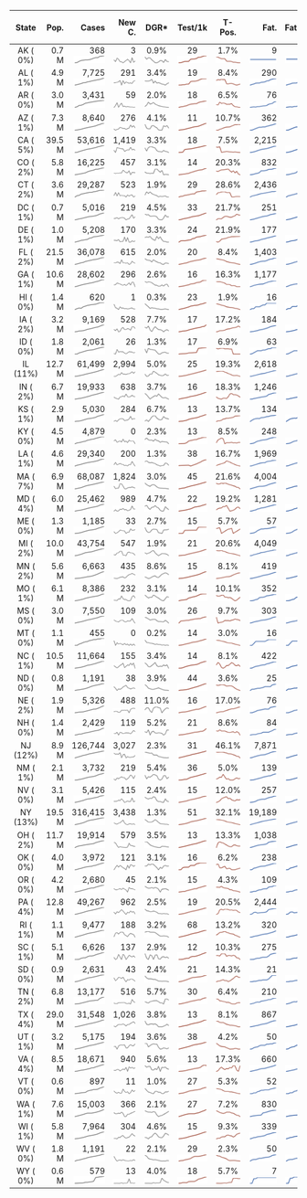 
<!-- Building Table Time:  2020-05-04T16:03:20.196377 -->


| State | Pop. | Cases | New C. | DGR* | Test/1k | T-Pos. | Fat. | Fat./1M  | CFR* |  GF* | GF-14day | Dbl.Days | CDD | As-Of Date | 
| :---: | ---: | ---: | ---: | :---: | :---: | :---: | ---: | ---:  | :---: |  :---: | :---: | :---: | ---: | :---: | 
| AK ( 0%)  | 0.7 M  | 368 <br><img src="/assets/images/covid/sparklines/AK_img_positive_20200504_1588622600.png"> | 3 <br><img src="/assets/images/covid/sparklines/AK_img_positiveIncrease_20200504_1588622600.png"> | 0.9% <br><img src="/assets/images/covid/sparklines/AK_img_dgr_4_20200504_1588622600.png"> | 29 <br><img src="/assets/images/covid/sparklines/AK_img_total_test_per_1k_20200504_1588622600.png"> | 1.7% <br><img src="/assets/images/covid/sparklines/AK_img_test_positivity_20200504_1588622600.png"> | 9 <br><img src="/assets/images/covid/sparklines/AK_img_death_20200504_1588622600.png"> | 12 <br><img src="/assets/images/covid/sparklines/AK_img_death_20200504_1588622600.png">  | 2.5% <br><img src="/assets/images/covid/sparklines/AK_img_cfr_4_20200504_1588622601.png"> |  1.6 <br><img src="/assets/images/covid/sparklines/AK_img_gfac_4_20200504_1588622600.png"> | 14.6 <br><img src="/assets/images/covid/sparklines/AK_img_gfac_14sum_20200504_1588622601.png"> | 76 <br><img src="/assets/images/covid/sparklines/AK_img_doubling_days_20200504_1588622601.png"> | 2   | 03-May | 
| AL ( 1%)  | 4.9 M  | 7,725 <br><img src="/assets/images/covid/sparklines/AL_img_positive_20200504_1588622601.png"> | 291 <br><img src="/assets/images/covid/sparklines/AL_img_positiveIncrease_20200504_1588622601.png"> | 3.4% <br><img src="/assets/images/covid/sparklines/AL_img_dgr_4_20200504_1588622601.png"> | 19 <br><img src="/assets/images/covid/sparklines/AL_img_total_test_per_1k_20200504_1588622602.png"> | 8.4% <br><img src="/assets/images/covid/sparklines/AL_img_test_positivity_20200504_1588622602.png"> | 290 <br><img src="/assets/images/covid/sparklines/AL_img_death_20200504_1588622602.png"> | 59 <br><img src="/assets/images/covid/sparklines/AL_img_death_20200504_1588622602.png">  | 3.8% <br><img src="/assets/images/covid/sparklines/AL_img_cfr_4_20200504_1588622603.png"> |  1.3 <br><img src="/assets/images/covid/sparklines/AL_img_gfac_4_20200504_1588622602.png"> | 18.9 <br><img src="/assets/images/covid/sparklines/AL_img_gfac_14sum_20200504_1588622602.png"> | 21 <br><img src="/assets/images/covid/sparklines/AL_img_doubling_days_20200504_1588622602.png"> | 0   | 03-May | 
| AR ( 0%)  | 3.0 M  | 3,431 <br><img src="/assets/images/covid/sparklines/AR_img_positive_20200504_1588622603.png"> | 59 <br><img src="/assets/images/covid/sparklines/AR_img_positiveIncrease_20200504_1588622603.png"> | 2.0% <br><img src="/assets/images/covid/sparklines/AR_img_dgr_4_20200504_1588622603.png"> | 18 <br><img src="/assets/images/covid/sparklines/AR_img_total_test_per_1k_20200504_1588622603.png"> | 6.5% <br><img src="/assets/images/covid/sparklines/AR_img_test_positivity_20200504_1588622603.png"> | 76 <br><img src="/assets/images/covid/sparklines/AR_img_death_20200504_1588622603.png"> | 25 <br><img src="/assets/images/covid/sparklines/AR_img_death_20200504_1588622603.png">  | 2.1% <br><img src="/assets/images/covid/sparklines/AR_img_cfr_4_20200504_1588622604.png"> |  1.0 <br><img src="/assets/images/covid/sparklines/AR_img_gfac_4_20200504_1588622603.png"> | 19.0 <br><img src="/assets/images/covid/sparklines/AR_img_gfac_14sum_20200504_1588622604.png"> | 35 <br><img src="/assets/images/covid/sparklines/AR_img_doubling_days_20200504_1588622604.png"> | 0   | 03-May | 
| AZ ( 1%)  | 7.3 M  | 8,640 <br><img src="/assets/images/covid/sparklines/AZ_img_positive_20200504_1588622604.png"> | 276 <br><img src="/assets/images/covid/sparklines/AZ_img_positiveIncrease_20200504_1588622604.png"> | 4.1% <br><img src="/assets/images/covid/sparklines/AZ_img_dgr_4_20200504_1588622605.png"> | 11 <br><img src="/assets/images/covid/sparklines/AZ_img_total_test_per_1k_20200504_1588622605.png"> | 10.7% <br><img src="/assets/images/covid/sparklines/AZ_img_test_positivity_20200504_1588622605.png"> | 362 <br><img src="/assets/images/covid/sparklines/AZ_img_death_20200504_1588622605.png"> | 50 <br><img src="/assets/images/covid/sparklines/AZ_img_death_20200504_1588622605.png">  | 4.2% <br><img src="/assets/images/covid/sparklines/AZ_img_cfr_4_20200504_1588622606.png"> |  1.0 <br><img src="/assets/images/covid/sparklines/AZ_img_gfac_4_20200504_1588622605.png"> | 15.0 <br><img src="/assets/images/covid/sparklines/AZ_img_gfac_14sum_20200504_1588622605.png"> | 17 <br><img src="/assets/images/covid/sparklines/AZ_img_doubling_days_20200504_1588622605.png"> | 1   | 03-May | 
| CA ( 5%)  | 39.5 M  | 53,616 <br><img src="/assets/images/covid/sparklines/CA_img_positive_20200504_1588622606.png"> | 1,419 <br><img src="/assets/images/covid/sparklines/CA_img_positiveIncrease_20200504_1588622606.png"> | 3.3% <br><img src="/assets/images/covid/sparklines/CA_img_dgr_4_20200504_1588622606.png"> | 18 <br><img src="/assets/images/covid/sparklines/CA_img_total_test_per_1k_20200504_1588622606.png"> | 7.5% <br><img src="/assets/images/covid/sparklines/CA_img_test_positivity_20200504_1588622606.png"> | 2,215 <br><img src="/assets/images/covid/sparklines/CA_img_death_20200504_1588622606.png"> | 56 <br><img src="/assets/images/covid/sparklines/CA_img_death_20200504_1588622606.png">  | 4.1% <br><img src="/assets/images/covid/sparklines/CA_img_cfr_4_20200504_1588622607.png"> |  1.0 <br><img src="/assets/images/covid/sparklines/CA_img_gfac_4_20200504_1588622607.png"> | 16.1 <br><img src="/assets/images/covid/sparklines/CA_img_gfac_14sum_20200504_1588622607.png"> | 21 <br><img src="/assets/images/covid/sparklines/CA_img_doubling_days_20200504_1588622607.png"> | 1   | 03-May | 
| CO ( 2%)  | 5.8 M  | 16,225 <br><img src="/assets/images/covid/sparklines/CO_img_positive_20200504_1588622607.png"> | 457 <br><img src="/assets/images/covid/sparklines/CO_img_positiveIncrease_20200504_1588622607.png"> | 3.1% <br><img src="/assets/images/covid/sparklines/CO_img_dgr_4_20200504_1588622608.png"> | 14 <br><img src="/assets/images/covid/sparklines/CO_img_total_test_per_1k_20200504_1588622608.png"> | 20.3% <br><img src="/assets/images/covid/sparklines/CO_img_test_positivity_20200504_1588622608.png"> | 832 <br><img src="/assets/images/covid/sparklines/CO_img_death_20200504_1588622608.png"> | 144 <br><img src="/assets/images/covid/sparklines/CO_img_death_20200504_1588622608.png">  | 5.1% <br><img src="/assets/images/covid/sparklines/CO_img_cfr_4_20200504_1588622610.png"> |  4.1 <br><img src="/assets/images/covid/sparklines/CO_img_gfac_4_20200504_1588622608.png"> | 34.9 <br><img src="/assets/images/covid/sparklines/CO_img_gfac_14sum_20200504_1588622608.png"> | 22 <br><img src="/assets/images/covid/sparklines/CO_img_doubling_days_20200504_1588622608.png"> | 2   | 03-May | 
| CT ( 2%)  | 3.6 M  | 29,287 <br><img src="/assets/images/covid/sparklines/CT_img_positive_20200504_1588622610.png"> | 523 <br><img src="/assets/images/covid/sparklines/CT_img_positiveIncrease_20200504_1588622610.png"> | 1.9% <br><img src="/assets/images/covid/sparklines/CT_img_dgr_4_20200504_1588622610.png"> | 29 <br><img src="/assets/images/covid/sparklines/CT_img_total_test_per_1k_20200504_1588622611.png"> | 28.6% <br><img src="/assets/images/covid/sparklines/CT_img_test_positivity_20200504_1588622611.png"> | 2,436 <br><img src="/assets/images/covid/sparklines/CT_img_death_20200504_1588622611.png"> | 683 <br><img src="/assets/images/covid/sparklines/CT_img_death_20200504_1588622611.png">  | 8.2% <br><img src="/assets/images/covid/sparklines/CT_img_cfr_4_20200504_1588622612.png"> |  0.7 <br><img src="/assets/images/covid/sparklines/CT_img_gfac_4_20200504_1588622611.png"> | 16.2 <br><img src="/assets/images/covid/sparklines/CT_img_gfac_14sum_20200504_1588622611.png"> | 37 <br><img src="/assets/images/covid/sparklines/CT_img_doubling_days_20200504_1588622611.png"> | 0   | 02-May | 
| DC ( 1%)  | 0.7 M  | 5,016 <br><img src="/assets/images/covid/sparklines/DC_img_positive_20200504_1588622612.png"> | 219 <br><img src="/assets/images/covid/sparklines/DC_img_positiveIncrease_20200504_1588622612.png"> | 4.5% <br><img src="/assets/images/covid/sparklines/DC_img_dgr_4_20200504_1588622612.png"> | 33 <br><img src="/assets/images/covid/sparklines/DC_img_total_test_per_1k_20200504_1588622612.png"> | 21.7% <br><img src="/assets/images/covid/sparklines/DC_img_test_positivity_20200504_1588622612.png"> | 251 <br><img src="/assets/images/covid/sparklines/DC_img_death_20200504_1588622612.png"> | 356 <br><img src="/assets/images/covid/sparklines/DC_img_death_20200504_1588622612.png">  | 5.0% <br><img src="/assets/images/covid/sparklines/DC_img_cfr_4_20200504_1588622613.png"> |  1.3 <br><img src="/assets/images/covid/sparklines/DC_img_gfac_4_20200504_1588622612.png"> | 15.8 <br><img src="/assets/images/covid/sparklines/DC_img_gfac_14sum_20200504_1588622613.png"> | 15 <br><img src="/assets/images/covid/sparklines/DC_img_doubling_days_20200504_1588622613.png"> | 0   | 02-May | 
| DE ( 1%)  | 1.0 M  | 5,208 <br><img src="/assets/images/covid/sparklines/DE_img_positive_20200504_1588622613.png"> | 170 <br><img src="/assets/images/covid/sparklines/DE_img_positiveIncrease_20200504_1588622613.png"> | 3.3% <br><img src="/assets/images/covid/sparklines/DE_img_dgr_4_20200504_1588622613.png"> | 24 <br><img src="/assets/images/covid/sparklines/DE_img_total_test_per_1k_20200504_1588622614.png"> | 21.9% <br><img src="/assets/images/covid/sparklines/DE_img_test_positivity_20200504_1588622614.png"> | 177 <br><img src="/assets/images/covid/sparklines/DE_img_death_20200504_1588622614.png"> | 182 <br><img src="/assets/images/covid/sparklines/DE_img_death_20200504_1588622614.png">  | 3.3% <br><img src="/assets/images/covid/sparklines/DE_img_cfr_4_20200504_1588622615.png"> |  1.3 <br><img src="/assets/images/covid/sparklines/DE_img_gfac_4_20200504_1588622614.png"> | 18.3 <br><img src="/assets/images/covid/sparklines/DE_img_gfac_14sum_20200504_1588622614.png"> | 21 <br><img src="/assets/images/covid/sparklines/DE_img_doubling_days_20200504_1588622614.png"> | 0   | 02-May | 
| FL ( 2%)  | 21.5 M  | 36,078 <br><img src="/assets/images/covid/sparklines/FL_img_positive_20200504_1588622615.png"> | 615 <br><img src="/assets/images/covid/sparklines/FL_img_positiveIncrease_20200504_1588622615.png"> | 2.0% <br><img src="/assets/images/covid/sparklines/FL_img_dgr_4_20200504_1588622615.png"> | 20 <br><img src="/assets/images/covid/sparklines/FL_img_total_test_per_1k_20200504_1588622615.png"> | 8.4% <br><img src="/assets/images/covid/sparklines/FL_img_test_positivity_20200504_1588622615.png"> | 1,403 <br><img src="/assets/images/covid/sparklines/FL_img_death_20200504_1588622615.png"> | 65 <br><img src="/assets/images/covid/sparklines/FL_img_death_20200504_1588622615.png">  | 3.8% <br><img src="/assets/images/covid/sparklines/FL_img_cfr_4_20200504_1588622616.png"> |  1.0 <br><img src="/assets/images/covid/sparklines/FL_img_gfac_4_20200504_1588622616.png"> | 15.6 <br><img src="/assets/images/covid/sparklines/FL_img_gfac_14sum_20200504_1588622616.png"> | 35 <br><img src="/assets/images/covid/sparklines/FL_img_doubling_days_20200504_1588622616.png"> | 2   | 02-May | 
| GA ( 1%)  | 10.6 M  | 28,602 <br><img src="/assets/images/covid/sparklines/GA_img_positive_20200504_1588622616.png"> | 296 <br><img src="/assets/images/covid/sparklines/GA_img_positiveIncrease_20200504_1588622617.png"> | 2.6% <br><img src="/assets/images/covid/sparklines/GA_img_dgr_4_20200504_1588622617.png"> | 16 <br><img src="/assets/images/covid/sparklines/GA_img_total_test_per_1k_20200504_1588622617.png"> | 16.3% <br><img src="/assets/images/covid/sparklines/GA_img_test_positivity_20200504_1588622617.png"> | 1,177 <br><img src="/assets/images/covid/sparklines/GA_img_death_20200504_1588622617.png"> | 111 <br><img src="/assets/images/covid/sparklines/GA_img_death_20200504_1588622617.png">  | 4.2% <br><img src="/assets/images/covid/sparklines/GA_img_cfr_4_20200504_1588622618.png"> |  0.8 <br><img src="/assets/images/covid/sparklines/GA_img_gfac_4_20200504_1588622617.png"> | 15.0 <br><img src="/assets/images/covid/sparklines/GA_img_gfac_14sum_20200504_1588622618.png"> | 27 <br><img src="/assets/images/covid/sparklines/GA_img_doubling_days_20200504_1588622618.png"> | 2   | 03-May | 
| HI ( 0%)  | 1.4 M  | 620 <br><img src="/assets/images/covid/sparklines/HI_img_positive_20200504_1588622618.png"> | 1 <br><img src="/assets/images/covid/sparklines/HI_img_positiveIncrease_20200504_1588622618.png"> | 0.3% <br><img src="/assets/images/covid/sparklines/HI_img_dgr_4_20200504_1588622619.png"> | 23 <br><img src="/assets/images/covid/sparklines/HI_img_total_test_per_1k_20200504_1588622619.png"> | 1.9% <br><img src="/assets/images/covid/sparklines/HI_img_test_positivity_20200504_1588622619.png"> | 16 <br><img src="/assets/images/covid/sparklines/HI_img_death_20200504_1588622619.png"> | 11 <br><img src="/assets/images/covid/sparklines/HI_img_death_20200504_1588622619.png">  | 2.6% <br><img src="/assets/images/covid/sparklines/HI_img_cfr_4_20200504_1588622620.png"> |  0.9 <br><img src="/assets/images/covid/sparklines/HI_img_gfac_4_20200504_1588622619.png"> | 6.4 <br><img src="/assets/images/covid/sparklines/HI_img_gfac_14sum_20200504_1588622619.png"> | 211 <br><img src="/assets/images/covid/sparklines/HI_img_doubling_days_20200504_1588622619.png"> | 10   | 02-May | 
| IA ( 2%)  | 3.2 M  | 9,169 <br><img src="/assets/images/covid/sparklines/IA_img_positive_20200504_1588622620.png"> | 528 <br><img src="/assets/images/covid/sparklines/IA_img_positiveIncrease_20200504_1588622620.png"> | 7.7% <br><img src="/assets/images/covid/sparklines/IA_img_dgr_4_20200504_1588622620.png"> | 17 <br><img src="/assets/images/covid/sparklines/IA_img_total_test_per_1k_20200504_1588622620.png"> | 17.2% <br><img src="/assets/images/covid/sparklines/IA_img_test_positivity_20200504_1588622620.png"> | 184 <br><img src="/assets/images/covid/sparklines/IA_img_death_20200504_1588622620.png"> | 58 <br><img src="/assets/images/covid/sparklines/IA_img_death_20200504_1588622620.png">  | 2.1% <br><img src="/assets/images/covid/sparklines/IA_img_cfr_4_20200504_1588622621.png"> |  1.1 <br><img src="/assets/images/covid/sparklines/IA_img_gfac_4_20200504_1588622621.png"> | 17.9 <br><img src="/assets/images/covid/sparklines/IA_img_gfac_14sum_20200504_1588622621.png"> | 9 <br><img src="/assets/images/covid/sparklines/IA_img_doubling_days_20200504_1588622621.png"> | 1   | 02-May | 
| ID ( 0%)  | 1.8 M  | 2,061 <br><img src="/assets/images/covid/sparklines/ID_img_positive_20200504_1588622621.png"> | 26 <br><img src="/assets/images/covid/sparklines/ID_img_positiveIncrease_20200504_1588622621.png"> | 1.3% <br><img src="/assets/images/covid/sparklines/ID_img_dgr_4_20200504_1588622622.png"> | 17 <br><img src="/assets/images/covid/sparklines/ID_img_total_test_per_1k_20200504_1588622622.png"> | 6.9% <br><img src="/assets/images/covid/sparklines/ID_img_test_positivity_20200504_1588622622.png"> | 63 <br><img src="/assets/images/covid/sparklines/ID_img_death_20200504_1588622622.png"> | 35 <br><img src="/assets/images/covid/sparklines/ID_img_death_20200504_1588622622.png">  | 3.1% <br><img src="/assets/images/covid/sparklines/ID_img_cfr_4_20200504_1588622623.png"> |  1.1 <br><img src="/assets/images/covid/sparklines/ID_img_gfac_4_20200504_1588622622.png"> | 29.6 <br><img src="/assets/images/covid/sparklines/ID_img_gfac_14sum_20200504_1588622622.png"> | 53 <br><img src="/assets/images/covid/sparklines/ID_img_doubling_days_20200504_1588622622.png"> | 0   | 02-May | 
| IL (11%)  | 12.7 M  | 61,499 <br><img src="/assets/images/covid/sparklines/IL_img_positive_20200504_1588622623.png"> | 2,994 <br><img src="/assets/images/covid/sparklines/IL_img_positiveIncrease_20200504_1588622623.png"> | 5.0% <br><img src="/assets/images/covid/sparklines/IL_img_dgr_4_20200504_1588622623.png"> | 25 <br><img src="/assets/images/covid/sparklines/IL_img_total_test_per_1k_20200504_1588622624.png"> | 19.3% <br><img src="/assets/images/covid/sparklines/IL_img_test_positivity_20200504_1588622624.png"> | 2,618 <br><img src="/assets/images/covid/sparklines/IL_img_death_20200504_1588622624.png"> | 207 <br><img src="/assets/images/covid/sparklines/IL_img_death_20200504_1588622624.png">  | 4.3% <br><img src="/assets/images/covid/sparklines/IL_img_cfr_4_20200504_1588622624.png"> |  1.1 <br><img src="/assets/images/covid/sparklines/IL_img_gfac_4_20200504_1588622624.png"> | 15.0 <br><img src="/assets/images/covid/sparklines/IL_img_gfac_14sum_20200504_1588622624.png"> | 14 <br><img src="/assets/images/covid/sparklines/IL_img_doubling_days_20200504_1588622624.png"> | 0   | 02-May | 
| IN ( 2%)  | 6.7 M  | 19,933 <br><img src="/assets/images/covid/sparklines/IN_img_positive_20200504_1588622625.png"> | 638 <br><img src="/assets/images/covid/sparklines/IN_img_positiveIncrease_20200504_1588622625.png"> | 3.7% <br><img src="/assets/images/covid/sparklines/IN_img_dgr_4_20200504_1588622625.png"> | 16 <br><img src="/assets/images/covid/sparklines/IN_img_total_test_per_1k_20200504_1588622625.png"> | 18.3% <br><img src="/assets/images/covid/sparklines/IN_img_test_positivity_20200504_1588622625.png"> | 1,246 <br><img src="/assets/images/covid/sparklines/IN_img_death_20200504_1588622625.png"> | 185 <br><img src="/assets/images/covid/sparklines/IN_img_death_20200504_1588622625.png">  | 6.2% <br><img src="/assets/images/covid/sparklines/IN_img_cfr_4_20200504_1588622626.png"> |  1.0 <br><img src="/assets/images/covid/sparklines/IN_img_gfac_4_20200504_1588622625.png"> | 14.7 <br><img src="/assets/images/covid/sparklines/IN_img_gfac_14sum_20200504_1588622626.png"> | 19 <br><img src="/assets/images/covid/sparklines/IN_img_doubling_days_20200504_1588622626.png"> | 2   | 03-May | 
| KS ( 1%)  | 2.9 M  | 5,030 <br><img src="/assets/images/covid/sparklines/KS_img_positive_20200504_1588622626.png"> | 284 <br><img src="/assets/images/covid/sparklines/KS_img_positiveIncrease_20200504_1588622626.png"> | 6.7% <br><img src="/assets/images/covid/sparklines/KS_img_dgr_4_20200504_1588622626.png"> | 13 <br><img src="/assets/images/covid/sparklines/KS_img_total_test_per_1k_20200504_1588622626.png"> | 13.7% <br><img src="/assets/images/covid/sparklines/KS_img_test_positivity_20200504_1588622627.png"> | 134 <br><img src="/assets/images/covid/sparklines/KS_img_death_20200504_1588622627.png"> | 46 <br><img src="/assets/images/covid/sparklines/KS_img_death_20200504_1588622627.png">  | 2.9% <br><img src="/assets/images/covid/sparklines/KS_img_cfr_4_20200504_1588622628.png"> |  1.1 <br><img src="/assets/images/covid/sparklines/KS_img_gfac_4_20200504_1588622627.png"> | 19.7 <br><img src="/assets/images/covid/sparklines/KS_img_gfac_14sum_20200504_1588622627.png"> | 10 <br><img src="/assets/images/covid/sparklines/KS_img_doubling_days_20200504_1588622627.png"> | 1   | 03-May | 
| KY ( 0%)  | 4.5 M  | 4,879 <br><img src="/assets/images/covid/sparklines/KY_img_positive_20200504_1588622628.png"> | 0 <br><img src="/assets/images/covid/sparklines/KY_img_positiveIncrease_20200504_1588622628.png"> | 2.3% <br><img src="/assets/images/covid/sparklines/KY_img_dgr_4_20200504_1588622628.png"> | 13 <br><img src="/assets/images/covid/sparklines/KY_img_total_test_per_1k_20200504_1588622628.png"> | 8.5% <br><img src="/assets/images/covid/sparklines/KY_img_test_positivity_20200504_1588622628.png"> | 248 <br><img src="/assets/images/covid/sparklines/KY_img_death_20200504_1588622628.png"> | 56 <br><img src="/assets/images/covid/sparklines/KY_img_death_20200504_1588622628.png">  | 5.1% <br><img src="/assets/images/covid/sparklines/KY_img_cfr_4_20200504_1588622629.png"> |  0.7 <br><img src="/assets/images/covid/sparklines/KY_img_gfac_4_20200504_1588622628.png"> | 17.1 <br><img src="/assets/images/covid/sparklines/KY_img_gfac_14sum_20200504_1588622629.png"> | 30 <br><img src="/assets/images/covid/sparklines/KY_img_doubling_days_20200504_1588622629.png"> | 1   | 01-May | 
| LA ( 1%)  | 4.6 M  | 29,340 <br><img src="/assets/images/covid/sparklines/LA_img_positive_20200504_1588622629.png"> | 200 <br><img src="/assets/images/covid/sparklines/LA_img_positiveIncrease_20200504_1588622629.png"> | 1.3% <br><img src="/assets/images/covid/sparklines/LA_img_dgr_4_20200504_1588622629.png"> | 38 <br><img src="/assets/images/covid/sparklines/LA_img_total_test_per_1k_20200504_1588622629.png"> | 16.7% <br><img src="/assets/images/covid/sparklines/LA_img_test_positivity_20200504_1588622630.png"> | 1,969 <br><img src="/assets/images/covid/sparklines/LA_img_death_20200504_1588622630.png"> | 424 <br><img src="/assets/images/covid/sparklines/LA_img_death_20200504_1588622630.png">  | 6.7% <br><img src="/assets/images/covid/sparklines/LA_img_cfr_4_20200504_1588622631.png"> |  0.9 <br><img src="/assets/images/covid/sparklines/LA_img_gfac_4_20200504_1588622630.png"> | 14.8 <br><img src="/assets/images/covid/sparklines/LA_img_gfac_14sum_20200504_1588622630.png"> | 55 <br><img src="/assets/images/covid/sparklines/LA_img_doubling_days_20200504_1588622630.png"> | 2   | 03-May | 
| MA ( 7%)  | 6.9 M  | 68,087 <br><img src="/assets/images/covid/sparklines/MA_img_positive_20200504_1588622631.png"> | 1,824 <br><img src="/assets/images/covid/sparklines/MA_img_positiveIncrease_20200504_1588622631.png"> | 3.0% <br><img src="/assets/images/covid/sparklines/MA_img_dgr_4_20200504_1588622631.png"> | 45 <br><img src="/assets/images/covid/sparklines/MA_img_total_test_per_1k_20200504_1588622631.png"> | 21.6% <br><img src="/assets/images/covid/sparklines/MA_img_test_positivity_20200504_1588622631.png"> | 4,004 <br><img src="/assets/images/covid/sparklines/MA_img_death_20200504_1588622631.png"> | 576 <br><img src="/assets/images/covid/sparklines/MA_img_death_20200504_1588622631.png">  | 5.8% <br><img src="/assets/images/covid/sparklines/MA_img_cfr_4_20200504_1588622632.png"> |  1.0 <br><img src="/assets/images/covid/sparklines/MA_img_gfac_4_20200504_1588622631.png"> | 14.2 <br><img src="/assets/images/covid/sparklines/MA_img_gfac_14sum_20200504_1588622632.png"> | 23 <br><img src="/assets/images/covid/sparklines/MA_img_doubling_days_20200504_1588622632.png"> | 2   | 03-May | 
| MD ( 4%)  | 6.0 M  | 25,462 <br><img src="/assets/images/covid/sparklines/MD_img_positive_20200504_1588622632.png"> | 989 <br><img src="/assets/images/covid/sparklines/MD_img_positiveIncrease_20200504_1588622632.png"> | 4.7% <br><img src="/assets/images/covid/sparklines/MD_img_dgr_4_20200504_1588622632.png"> | 22 <br><img src="/assets/images/covid/sparklines/MD_img_total_test_per_1k_20200504_1588622633.png"> | 19.2% <br><img src="/assets/images/covid/sparklines/MD_img_test_positivity_20200504_1588622633.png"> | 1,281 <br><img src="/assets/images/covid/sparklines/MD_img_death_20200504_1588622633.png"> | 212 <br><img src="/assets/images/covid/sparklines/MD_img_death_20200504_1588622633.png">  | 5.1% <br><img src="/assets/images/covid/sparklines/MD_img_cfr_4_20200504_1588622633.png"> |  1.0 <br><img src="/assets/images/covid/sparklines/MD_img_gfac_4_20200504_1588622633.png"> | 15.4 <br><img src="/assets/images/covid/sparklines/MD_img_gfac_14sum_20200504_1588622633.png"> | 15 <br><img src="/assets/images/covid/sparklines/MD_img_doubling_days_20200504_1588622633.png"> | 2   | 03-May | 
| ME ( 0%)  | 1.3 M  | 1,185 <br><img src="/assets/images/covid/sparklines/ME_img_positive_20200504_1588622634.png"> | 33 <br><img src="/assets/images/covid/sparklines/ME_img_positiveIncrease_20200504_1588622634.png"> | 2.7% <br><img src="/assets/images/covid/sparklines/ME_img_dgr_4_20200504_1588622634.png"> | 15 <br><img src="/assets/images/covid/sparklines/ME_img_total_test_per_1k_20200504_1588622634.png"> | 5.7% <br><img src="/assets/images/covid/sparklines/ME_img_test_positivity_20200504_1588622634.png"> | 57 <br><img src="/assets/images/covid/sparklines/ME_img_death_20200504_1588622634.png"> | 42 <br><img src="/assets/images/covid/sparklines/ME_img_death_20200504_1588622634.png">  | 4.8% <br><img src="/assets/images/covid/sparklines/ME_img_cfr_4_20200504_1588622635.png"> |  1.2 <br><img src="/assets/images/covid/sparklines/ME_img_gfac_4_20200504_1588622634.png"> | 16.3 <br><img src="/assets/images/covid/sparklines/ME_img_gfac_14sum_20200504_1588622635.png"> | 26 <br><img src="/assets/images/covid/sparklines/ME_img_doubling_days_20200504_1588622635.png"> | 0   | 03-May | 
| MI ( 2%)  | 10.0 M  | 43,754 <br><img src="/assets/images/covid/sparklines/MI_img_positive_20200504_1588622635.png"> | 547 <br><img src="/assets/images/covid/sparklines/MI_img_positiveIncrease_20200504_1588622635.png"> | 1.9% <br><img src="/assets/images/covid/sparklines/MI_img_dgr_4_20200504_1588622635.png"> | 21 <br><img src="/assets/images/covid/sparklines/MI_img_total_test_per_1k_20200504_1588622636.png"> | 20.6% <br><img src="/assets/images/covid/sparklines/MI_img_test_positivity_20200504_1588622636.png"> | 4,049 <br><img src="/assets/images/covid/sparklines/MI_img_death_20200504_1588622636.png"> | 405 <br><img src="/assets/images/covid/sparklines/MI_img_death_20200504_1588622636.png">  | 9.2% <br><img src="/assets/images/covid/sparklines/MI_img_cfr_4_20200504_1588622636.png"> |  0.9 <br><img src="/assets/images/covid/sparklines/MI_img_gfac_4_20200504_1588622636.png"> | 15.1 <br><img src="/assets/images/covid/sparklines/MI_img_gfac_14sum_20200504_1588622636.png"> | 37 <br><img src="/assets/images/covid/sparklines/MI_img_doubling_days_20200504_1588622636.png"> | 4   | 03-May | 
| MN ( 2%)  | 5.6 M  | 6,663 <br><img src="/assets/images/covid/sparklines/MN_img_positive_20200504_1588622637.png"> | 435 <br><img src="/assets/images/covid/sparklines/MN_img_positiveIncrease_20200504_1588622637.png"> | 8.6% <br><img src="/assets/images/covid/sparklines/MN_img_dgr_4_20200504_1588622637.png"> | 15 <br><img src="/assets/images/covid/sparklines/MN_img_total_test_per_1k_20200504_1588622637.png"> | 8.1% <br><img src="/assets/images/covid/sparklines/MN_img_test_positivity_20200504_1588622637.png"> | 419 <br><img src="/assets/images/covid/sparklines/MN_img_death_20200504_1588622637.png"> | 74 <br><img src="/assets/images/covid/sparklines/MN_img_death_20200504_1588622637.png">  | 6.5% <br><img src="/assets/images/covid/sparklines/MN_img_cfr_4_20200504_1588622638.png"> |  1.0 <br><img src="/assets/images/covid/sparklines/MN_img_gfac_4_20200504_1588622637.png"> | 16.0 <br><img src="/assets/images/covid/sparklines/MN_img_gfac_14sum_20200504_1588622638.png"> | 8 <br><img src="/assets/images/covid/sparklines/MN_img_doubling_days_20200504_1588622638.png"> | 2   | 02-May | 
| MO ( 1%)  | 6.1 M  | 8,386 <br><img src="/assets/images/covid/sparklines/MO_img_positive_20200504_1588622638.png"> | 232 <br><img src="/assets/images/covid/sparklines/MO_img_positiveIncrease_20200504_1588622639.png"> | 3.1% <br><img src="/assets/images/covid/sparklines/MO_img_dgr_4_20200504_1588622639.png"> | 14 <br><img src="/assets/images/covid/sparklines/MO_img_total_test_per_1k_20200504_1588622639.png"> | 10.1% <br><img src="/assets/images/covid/sparklines/MO_img_test_positivity_20200504_1588622639.png"> | 352 <br><img src="/assets/images/covid/sparklines/MO_img_death_20200504_1588622639.png"> | 57 <br><img src="/assets/images/covid/sparklines/MO_img_death_20200504_1588622639.png">  | 4.2% <br><img src="/assets/images/covid/sparklines/MO_img_cfr_4_20200504_1588622640.png"> |  1.1 <br><img src="/assets/images/covid/sparklines/MO_img_gfac_4_20200504_1588622639.png"> | 14.9 <br><img src="/assets/images/covid/sparklines/MO_img_gfac_14sum_20200504_1588622640.png"> | 23 <br><img src="/assets/images/covid/sparklines/MO_img_doubling_days_20200504_1588622640.png"> | 1   | 03-May | 
| MS ( 0%)  | 3.0 M  | 7,550 <br><img src="/assets/images/covid/sparklines/MS_img_positive_20200504_1588622640.png"> | 109 <br><img src="/assets/images/covid/sparklines/MS_img_positiveIncrease_20200504_1588622640.png"> | 3.0% <br><img src="/assets/images/covid/sparklines/MS_img_dgr_4_20200504_1588622640.png"> | 26 <br><img src="/assets/images/covid/sparklines/MS_img_total_test_per_1k_20200504_1588622640.png"> | 9.7% <br><img src="/assets/images/covid/sparklines/MS_img_test_positivity_20200504_1588622641.png"> | 303 <br><img src="/assets/images/covid/sparklines/MS_img_death_20200504_1588622641.png"> | 102 <br><img src="/assets/images/covid/sparklines/MS_img_death_20200504_1588622641.png">  | 3.9% <br><img src="/assets/images/covid/sparklines/MS_img_cfr_4_20200504_1588622641.png"> |  0.8 <br><img src="/assets/images/covid/sparklines/MS_img_gfac_4_20200504_1588622641.png"> | 14.4 <br><img src="/assets/images/covid/sparklines/MS_img_gfac_14sum_20200504_1588622641.png"> | 23 <br><img src="/assets/images/covid/sparklines/MS_img_doubling_days_20200504_1588622641.png"> | 2   | 02-May | 
| MT ( 0%)  | 1.1 M  | 455 <br><img src="/assets/images/covid/sparklines/MT_img_positive_20200504_1588622642.png"> | 0 <br><img src="/assets/images/covid/sparklines/MT_img_positiveIncrease_20200504_1588622642.png"> | 0.2% <br><img src="/assets/images/covid/sparklines/MT_img_dgr_4_20200504_1588622642.png"> | 14 <br><img src="/assets/images/covid/sparklines/MT_img_total_test_per_1k_20200504_1588622642.png"> | 3.0% <br><img src="/assets/images/covid/sparklines/MT_img_test_positivity_20200504_1588622642.png"> | 16 <br><img src="/assets/images/covid/sparklines/MT_img_death_20200504_1588622642.png"> | 15 <br><img src="/assets/images/covid/sparklines/MT_img_death_20200504_1588622642.png">  | 3.5% <br><img src="/assets/images/covid/sparklines/MT_img_cfr_4_20200504_1588622643.png"> |  0.2 <br><img src="/assets/images/covid/sparklines/MT_img_gfac_4_20200504_1588622642.png"> | 11.7 <br><img src="/assets/images/covid/sparklines/MT_img_gfac_14sum_20200504_1588622643.png"> | 390 <br><img src="/assets/images/covid/sparklines/MT_img_doubling_days_20200504_1588622643.png"> | 14   | 03-May | 
| NC ( 1%)  | 10.5 M  | 11,664 <br><img src="/assets/images/covid/sparklines/NC_img_positive_20200504_1588622643.png"> | 155 <br><img src="/assets/images/covid/sparklines/NC_img_positiveIncrease_20200504_1588622643.png"> | 3.4% <br><img src="/assets/images/covid/sparklines/NC_img_dgr_4_20200504_1588622643.png"> | 14 <br><img src="/assets/images/covid/sparklines/NC_img_total_test_per_1k_20200504_1588622643.png"> | 8.1% <br><img src="/assets/images/covid/sparklines/NC_img_test_positivity_20200504_1588622643.png"> | 422 <br><img src="/assets/images/covid/sparklines/NC_img_death_20200504_1588622644.png"> | 40 <br><img src="/assets/images/covid/sparklines/NC_img_death_20200504_1588622644.png">  | 3.6% <br><img src="/assets/images/covid/sparklines/NC_img_cfr_4_20200504_1588622644.png"> |  0.8 <br><img src="/assets/images/covid/sparklines/NC_img_gfac_4_20200504_1588622644.png"> | 15.4 <br><img src="/assets/images/covid/sparklines/NC_img_gfac_14sum_20200504_1588622644.png"> | 20 <br><img src="/assets/images/covid/sparklines/NC_img_doubling_days_20200504_1588622644.png"> | 1   | 03-May | 
| ND ( 0%)  | 0.8 M  | 1,191 <br><img src="/assets/images/covid/sparklines/ND_img_positive_20200504_1588622644.png"> | 38 <br><img src="/assets/images/covid/sparklines/ND_img_positiveIncrease_20200504_1588622645.png"> | 3.9% <br><img src="/assets/images/covid/sparklines/ND_img_dgr_4_20200504_1588622645.png"> | 44 <br><img src="/assets/images/covid/sparklines/ND_img_total_test_per_1k_20200504_1588622645.png"> | 3.6% <br><img src="/assets/images/covid/sparklines/ND_img_test_positivity_20200504_1588622645.png"> | 25 <br><img src="/assets/images/covid/sparklines/ND_img_death_20200504_1588622645.png"> | 33 <br><img src="/assets/images/covid/sparklines/ND_img_death_20200504_1588622645.png">  | 2.0% <br><img src="/assets/images/covid/sparklines/ND_img_cfr_4_20200504_1588622646.png"> |  1.0 <br><img src="/assets/images/covid/sparklines/ND_img_gfac_4_20200504_1588622645.png"> | 15.0 <br><img src="/assets/images/covid/sparklines/ND_img_gfac_14sum_20200504_1588622645.png"> | 18 <br><img src="/assets/images/covid/sparklines/ND_img_doubling_days_20200504_1588622646.png"> | 1   | 03-May | 
| NE ( 2%)  | 1.9 M  | 5,326 <br><img src="/assets/images/covid/sparklines/NE_img_positive_20200504_1588622646.png"> | 488 <br><img src="/assets/images/covid/sparklines/NE_img_positiveIncrease_20200504_1588622646.png"> | 11.0% <br><img src="/assets/images/covid/sparklines/NE_img_dgr_4_20200504_1588622646.png"> | 16 <br><img src="/assets/images/covid/sparklines/NE_img_total_test_per_1k_20200504_1588622646.png"> | 17.0% <br><img src="/assets/images/covid/sparklines/NE_img_test_positivity_20200504_1588622646.png"> | 76 <br><img src="/assets/images/covid/sparklines/NE_img_death_20200504_1588622646.png"> | 39 <br><img src="/assets/images/covid/sparklines/NE_img_death_20200504_1588622646.png">  | 1.6% <br><img src="/assets/images/covid/sparklines/NE_img_cfr_4_20200504_1588622647.png"> |  3.1 <br><img src="/assets/images/covid/sparklines/NE_img_gfac_4_20200504_1588622647.png"> | 37.9 <br><img src="/assets/images/covid/sparklines/NE_img_gfac_14sum_20200504_1588622647.png"> | 6 <br><img src="/assets/images/covid/sparklines/NE_img_doubling_days_20200504_1588622647.png"> | 1   | 02-May | 
| NH ( 0%)  | 1.4 M  | 2,429 <br><img src="/assets/images/covid/sparklines/NH_img_positive_20200504_1588622647.png"> | 119 <br><img src="/assets/images/covid/sparklines/NH_img_positiveIncrease_20200504_1588622647.png"> | 5.2% <br><img src="/assets/images/covid/sparklines/NH_img_dgr_4_20200504_1588622648.png"> | 21 <br><img src="/assets/images/covid/sparklines/NH_img_total_test_per_1k_20200504_1588622648.png"> | 8.6% <br><img src="/assets/images/covid/sparklines/NH_img_test_positivity_20200504_1588622648.png"> | 84 <br><img src="/assets/images/covid/sparklines/NH_img_death_20200504_1588622648.png"> | 62 <br><img src="/assets/images/covid/sparklines/NH_img_death_20200504_1588622648.png">  | 3.4% <br><img src="/assets/images/covid/sparklines/NH_img_cfr_4_20200504_1588622649.png"> |  1.2 <br><img src="/assets/images/covid/sparklines/NH_img_gfac_4_20200504_1588622648.png"> | 14.1 <br><img src="/assets/images/covid/sparklines/NH_img_gfac_14sum_20200504_1588622648.png"> | 13 <br><img src="/assets/images/covid/sparklines/NH_img_doubling_days_20200504_1588622648.png"> | 1   | 02-May | 
| NJ (12%)  | 8.9 M  | 126,744 <br><img src="/assets/images/covid/sparklines/NJ_img_positive_20200504_1588622649.png"> | 3,027 <br><img src="/assets/images/covid/sparklines/NJ_img_positiveIncrease_20200504_1588622649.png"> | 2.3% <br><img src="/assets/images/covid/sparklines/NJ_img_dgr_4_20200504_1588622649.png"> | 31 <br><img src="/assets/images/covid/sparklines/NJ_img_total_test_per_1k_20200504_1588622649.png"> | 46.1% <br><img src="/assets/images/covid/sparklines/NJ_img_test_positivity_20200504_1588622649.png"> | 7,871 <br><img src="/assets/images/covid/sparklines/NJ_img_death_20200504_1588622649.png"> | 886 <br><img src="/assets/images/covid/sparklines/NJ_img_death_20200504_1588622649.png">  | 6.1% <br><img src="/assets/images/covid/sparklines/NJ_img_cfr_4_20200504_1588622650.png"> |  1.1 <br><img src="/assets/images/covid/sparklines/NJ_img_gfac_4_20200504_1588622649.png"> | 14.3 <br><img src="/assets/images/covid/sparklines/NJ_img_gfac_14sum_20200504_1588622650.png"> | 30 <br><img src="/assets/images/covid/sparklines/NJ_img_doubling_days_20200504_1588622650.png"> | 0   | 03-May | 
| NM ( 1%)  | 2.1 M  | 3,732 <br><img src="/assets/images/covid/sparklines/NM_img_positive_20200504_1588622650.png"> | 219 <br><img src="/assets/images/covid/sparklines/NM_img_positiveIncrease_20200504_1588622650.png"> | 5.4% <br><img src="/assets/images/covid/sparklines/NM_img_dgr_4_20200504_1588622650.png"> | 36 <br><img src="/assets/images/covid/sparklines/NM_img_total_test_per_1k_20200504_1588622650.png"> | 5.0% <br><img src="/assets/images/covid/sparklines/NM_img_test_positivity_20200504_1588622651.png"> | 139 <br><img src="/assets/images/covid/sparklines/NM_img_death_20200504_1588622651.png"> | 66 <br><img src="/assets/images/covid/sparklines/NM_img_death_20200504_1588622651.png">  | 3.7% <br><img src="/assets/images/covid/sparklines/NM_img_cfr_4_20200504_1588622651.png"> |  1.4 <br><img src="/assets/images/covid/sparklines/NM_img_gfac_4_20200504_1588622651.png"> | 16.4 <br><img src="/assets/images/covid/sparklines/NM_img_gfac_14sum_20200504_1588622651.png"> | 13 <br><img src="/assets/images/covid/sparklines/NM_img_doubling_days_20200504_1588622651.png"> | 0   | 02-May | 
| NV ( 0%)  | 3.1 M  | 5,426 <br><img src="/assets/images/covid/sparklines/NV_img_positive_20200504_1588622652.png"> | 115 <br><img src="/assets/images/covid/sparklines/NV_img_positiveIncrease_20200504_1588622652.png"> | 2.4% <br><img src="/assets/images/covid/sparklines/NV_img_dgr_4_20200504_1588622652.png"> | 15 <br><img src="/assets/images/covid/sparklines/NV_img_total_test_per_1k_20200504_1588622652.png"> | 12.0% <br><img src="/assets/images/covid/sparklines/NV_img_test_positivity_20200504_1588622652.png"> | 257 <br><img src="/assets/images/covid/sparklines/NV_img_death_20200504_1588622652.png"> | 83 <br><img src="/assets/images/covid/sparklines/NV_img_death_20200504_1588622652.png">  | 4.7% <br><img src="/assets/images/covid/sparklines/NV_img_cfr_4_20200504_1588622653.png"> |  1.2 <br><img src="/assets/images/covid/sparklines/NV_img_gfac_4_20200504_1588622652.png"> | 15.3 <br><img src="/assets/images/covid/sparklines/NV_img_gfac_14sum_20200504_1588622653.png"> | 29 <br><img src="/assets/images/covid/sparklines/NV_img_doubling_days_20200504_1588622653.png"> | 0   | 03-May | 
| NY (13%)  | 19.5 M  | 316,415 <br><img src="/assets/images/covid/sparklines/NY_img_positive_20200504_1588622653.png"> | 3,438 <br><img src="/assets/images/covid/sparklines/NY_img_positiveIncrease_20200504_1588622653.png"> | 1.3% <br><img src="/assets/images/covid/sparklines/NY_img_dgr_4_20200504_1588622653.png"> | 51 <br><img src="/assets/images/covid/sparklines/NY_img_total_test_per_1k_20200504_1588622653.png"> | 32.1% <br><img src="/assets/images/covid/sparklines/NY_img_test_positivity_20200504_1588622654.png"> | 19,189 <br><img src="/assets/images/covid/sparklines/NY_img_death_20200504_1588622654.png"> | 986 <br><img src="/assets/images/covid/sparklines/NY_img_death_20200504_1588622654.png">  | 6.0% <br><img src="/assets/images/covid/sparklines/NY_img_cfr_4_20200504_1588622654.png"> |  0.9 <br><img src="/assets/images/covid/sparklines/NY_img_gfac_4_20200504_1588622654.png"> | 14.0 <br><img src="/assets/images/covid/sparklines/NY_img_gfac_14sum_20200504_1588622654.png"> | 52 <br><img src="/assets/images/covid/sparklines/NY_img_doubling_days_20200504_1588622654.png"> | 1   | 03-May | 
| OH ( 2%)  | 11.7 M  | 19,914 <br><img src="/assets/images/covid/sparklines/OH_img_positive_20200504_1588622655.png"> | 579 <br><img src="/assets/images/covid/sparklines/OH_img_positiveIncrease_20200504_1588622655.png"> | 3.5% <br><img src="/assets/images/covid/sparklines/OH_img_dgr_4_20200504_1588622655.png"> | 13 <br><img src="/assets/images/covid/sparklines/OH_img_total_test_per_1k_20200504_1588622655.png"> | 13.3% <br><img src="/assets/images/covid/sparklines/OH_img_test_positivity_20200504_1588622655.png"> | 1,038 <br><img src="/assets/images/covid/sparklines/OH_img_death_20200504_1588622655.png"> | 89 <br><img src="/assets/images/covid/sparklines/OH_img_death_20200504_1588622655.png">  | 5.2% <br><img src="/assets/images/covid/sparklines/OH_img_cfr_4_20200504_1588622656.png"> |  1.0 <br><img src="/assets/images/covid/sparklines/OH_img_gfac_4_20200504_1588622655.png"> | 15.2 <br><img src="/assets/images/covid/sparklines/OH_img_gfac_14sum_20200504_1588622656.png"> | 20 <br><img src="/assets/images/covid/sparklines/OH_img_doubling_days_20200504_1588622656.png"> | 4   | 03-May | 
| OK ( 0%)  | 4.0 M  | 3,972 <br><img src="/assets/images/covid/sparklines/OK_img_positive_20200504_1588622656.png"> | 121 <br><img src="/assets/images/covid/sparklines/OK_img_positiveIncrease_20200504_1588622656.png"> | 3.1% <br><img src="/assets/images/covid/sparklines/OK_img_dgr_4_20200504_1588622656.png"> | 16 <br><img src="/assets/images/covid/sparklines/OK_img_total_test_per_1k_20200504_1588622656.png"> | 6.2% <br><img src="/assets/images/covid/sparklines/OK_img_test_positivity_20200504_1588622657.png"> | 238 <br><img src="/assets/images/covid/sparklines/OK_img_death_20200504_1588622657.png"> | 60 <br><img src="/assets/images/covid/sparklines/OK_img_death_20200504_1588622657.png">  | 6.1% <br><img src="/assets/images/covid/sparklines/OK_img_cfr_4_20200504_1588622658.png"> |  1.2 <br><img src="/assets/images/covid/sparklines/OK_img_gfac_4_20200504_1588622657.png"> | 19.1 <br><img src="/assets/images/covid/sparklines/OK_img_gfac_14sum_20200504_1588622658.png"> | 22 <br><img src="/assets/images/covid/sparklines/OK_img_doubling_days_20200504_1588622658.png"> | 0   | 03-May | 
| OR ( 0%)  | 4.2 M  | 2,680 <br><img src="/assets/images/covid/sparklines/OR_img_positive_20200504_1588622658.png"> | 45 <br><img src="/assets/images/covid/sparklines/OR_img_positiveIncrease_20200504_1588622658.png"> | 2.1% <br><img src="/assets/images/covid/sparklines/OR_img_dgr_4_20200504_1588622658.png"> | 15 <br><img src="/assets/images/covid/sparklines/OR_img_total_test_per_1k_20200504_1588622658.png"> | 4.3% <br><img src="/assets/images/covid/sparklines/OR_img_test_positivity_20200504_1588622659.png"> | 109 <br><img src="/assets/images/covid/sparklines/OR_img_death_20200504_1588622659.png"> | 26 <br><img src="/assets/images/covid/sparklines/OR_img_death_20200504_1588622659.png">  | 4.1% <br><img src="/assets/images/covid/sparklines/OR_img_cfr_4_20200504_1588622659.png"> |  0.8 <br><img src="/assets/images/covid/sparklines/OR_img_gfac_4_20200504_1588622659.png"> | 12.5 <br><img src="/assets/images/covid/sparklines/OR_img_gfac_14sum_20200504_1588622659.png"> | 32 <br><img src="/assets/images/covid/sparklines/OR_img_doubling_days_20200504_1588622659.png"> | 2   | 03-May | 
| PA ( 4%)  | 12.8 M  | 49,267 <br><img src="/assets/images/covid/sparklines/PA_img_positive_20200504_1588622660.png"> | 962 <br><img src="/assets/images/covid/sparklines/PA_img_positiveIncrease_20200504_1588622660.png"> | 2.5% <br><img src="/assets/images/covid/sparklines/PA_img_dgr_4_20200504_1588622660.png"> | 19 <br><img src="/assets/images/covid/sparklines/PA_img_total_test_per_1k_20200504_1588622660.png"> | 20.5% <br><img src="/assets/images/covid/sparklines/PA_img_test_positivity_20200504_1588622660.png"> | 2,444 <br><img src="/assets/images/covid/sparklines/PA_img_death_20200504_1588622660.png"> | 191 <br><img src="/assets/images/covid/sparklines/PA_img_death_20200504_1588622660.png">  | 4.9% <br><img src="/assets/images/covid/sparklines/PA_img_cfr_4_20200504_1588622661.png"> |  0.9 <br><img src="/assets/images/covid/sparklines/PA_img_gfac_4_20200504_1588622660.png"> | 14.1 <br><img src="/assets/images/covid/sparklines/PA_img_gfac_14sum_20200504_1588622661.png"> | 28 <br><img src="/assets/images/covid/sparklines/PA_img_doubling_days_20200504_1588622661.png"> | 1   | 03-May | 
| RI ( 1%)  | 1.1 M  | 9,477 <br><img src="/assets/images/covid/sparklines/RI_img_positive_20200504_1588622661.png"> | 188 <br><img src="/assets/images/covid/sparklines/RI_img_positiveIncrease_20200504_1588622661.png"> | 3.2% <br><img src="/assets/images/covid/sparklines/RI_img_dgr_4_20200504_1588622661.png"> | 68 <br><img src="/assets/images/covid/sparklines/RI_img_total_test_per_1k_20200504_1588622661.png"> | 13.2% <br><img src="/assets/images/covid/sparklines/RI_img_test_positivity_20200504_1588622662.png"> | 320 <br><img src="/assets/images/covid/sparklines/RI_img_death_20200504_1588622662.png"> | 302 <br><img src="/assets/images/covid/sparklines/RI_img_death_20200504_1588622662.png">  | 3.2% <br><img src="/assets/images/covid/sparklines/RI_img_cfr_4_20200504_1588622662.png"> |  0.8 <br><img src="/assets/images/covid/sparklines/RI_img_gfac_4_20200504_1588622662.png"> | 14.5 <br><img src="/assets/images/covid/sparklines/RI_img_gfac_14sum_20200504_1588622662.png"> | 22 <br><img src="/assets/images/covid/sparklines/RI_img_doubling_days_20200504_1588622662.png"> | 3   | 03-May | 
| SC ( 1%)  | 5.1 M  | 6,626 <br><img src="/assets/images/covid/sparklines/SC_img_positive_20200504_1588622663.png"> | 137 <br><img src="/assets/images/covid/sparklines/SC_img_positiveIncrease_20200504_1588622663.png"> | 2.9% <br><img src="/assets/images/covid/sparklines/SC_img_dgr_4_20200504_1588622663.png"> | 12 <br><img src="/assets/images/covid/sparklines/SC_img_total_test_per_1k_20200504_1588622663.png"> | 10.3% <br><img src="/assets/images/covid/sparklines/SC_img_test_positivity_20200504_1588622663.png"> | 275 <br><img src="/assets/images/covid/sparklines/SC_img_death_20200504_1588622663.png"> | 53 <br><img src="/assets/images/covid/sparklines/SC_img_death_20200504_1588622663.png">  | 4.0% <br><img src="/assets/images/covid/sparklines/SC_img_cfr_4_20200504_1588622664.png"> |  0.9 <br><img src="/assets/images/covid/sparklines/SC_img_gfac_4_20200504_1588622663.png"> | 14.8 <br><img src="/assets/images/covid/sparklines/SC_img_gfac_14sum_20200504_1588622664.png"> | 24 <br><img src="/assets/images/covid/sparklines/SC_img_doubling_days_20200504_1588622664.png"> | 1   | 03-May | 
| SD ( 0%)  | 0.9 M  | 2,631 <br><img src="/assets/images/covid/sparklines/SD_img_positive_20200504_1588622664.png"> | 43 <br><img src="/assets/images/covid/sparklines/SD_img_positiveIncrease_20200504_1588622664.png"> | 2.4% <br><img src="/assets/images/covid/sparklines/SD_img_dgr_4_20200504_1588622664.png"> | 21 <br><img src="/assets/images/covid/sparklines/SD_img_total_test_per_1k_20200504_1588622664.png"> | 14.3% <br><img src="/assets/images/covid/sparklines/SD_img_test_positivity_20200504_1588622665.png"> | 21 <br><img src="/assets/images/covid/sparklines/SD_img_death_20200504_1588622665.png"> | 24 <br><img src="/assets/images/covid/sparklines/SD_img_death_20200504_1588622665.png">  | 0.8% <br><img src="/assets/images/covid/sparklines/SD_img_cfr_4_20200504_1588622665.png"> |  0.9 <br><img src="/assets/images/covid/sparklines/SD_img_gfac_4_20200504_1588622665.png"> | 14.4 <br><img src="/assets/images/covid/sparklines/SD_img_gfac_14sum_20200504_1588622665.png"> | 29 <br><img src="/assets/images/covid/sparklines/SD_img_doubling_days_20200504_1588622665.png"> | 2   | 02-May | 
| TN ( 2%)  | 6.8 M  | 13,177 <br><img src="/assets/images/covid/sparklines/TN_img_positive_20200504_1588622666.png"> | 516 <br><img src="/assets/images/covid/sparklines/TN_img_positiveIncrease_20200504_1588622666.png"> | 5.7% <br><img src="/assets/images/covid/sparklines/TN_img_dgr_4_20200504_1588622666.png"> | 30 <br><img src="/assets/images/covid/sparklines/TN_img_total_test_per_1k_20200504_1588622666.png"> | 6.4% <br><img src="/assets/images/covid/sparklines/TN_img_test_positivity_20200504_1588622666.png"> | 210 <br><img src="/assets/images/covid/sparklines/TN_img_death_20200504_1588622666.png"> | 31 <br><img src="/assets/images/covid/sparklines/TN_img_death_20200504_1588622666.png">  | 1.7% <br><img src="/assets/images/covid/sparklines/TN_img_cfr_4_20200504_1588622667.png"> |  0.7 <br><img src="/assets/images/covid/sparklines/TN_img_gfac_4_20200504_1588622666.png"> | 14.7 <br><img src="/assets/images/covid/sparklines/TN_img_gfac_14sum_20200504_1588622667.png"> | 12 <br><img src="/assets/images/covid/sparklines/TN_img_doubling_days_20200504_1588622667.png"> | 2   | 03-May | 
| TX ( 4%)  | 29.0 M  | 31,548 <br><img src="/assets/images/covid/sparklines/TX_img_positive_20200504_1588622667.png"> | 1,026 <br><img src="/assets/images/covid/sparklines/TX_img_positiveIncrease_20200504_1588622667.png"> | 3.8% <br><img src="/assets/images/covid/sparklines/TX_img_dgr_4_20200504_1588622667.png"> | 13 <br><img src="/assets/images/covid/sparklines/TX_img_total_test_per_1k_20200504_1588622667.png"> | 8.1% <br><img src="/assets/images/covid/sparklines/TX_img_test_positivity_20200504_1588622668.png"> | 867 <br><img src="/assets/images/covid/sparklines/TX_img_death_20200504_1588622668.png"> | 30 <br><img src="/assets/images/covid/sparklines/TX_img_death_20200504_1588622668.png">  | 2.8% <br><img src="/assets/images/covid/sparklines/TX_img_cfr_4_20200504_1588622668.png"> |  1.0 <br><img src="/assets/images/covid/sparklines/TX_img_gfac_4_20200504_1588622668.png"> | 14.6 <br><img src="/assets/images/covid/sparklines/TX_img_gfac_14sum_20200504_1588622668.png"> | 18 <br><img src="/assets/images/covid/sparklines/TX_img_doubling_days_20200504_1588622668.png"> | 1   | 02-May | 
| UT ( 1%)  | 3.2 M  | 5,175 <br><img src="/assets/images/covid/sparklines/UT_img_positive_20200504_1588622669.png"> | 194 <br><img src="/assets/images/covid/sparklines/UT_img_positiveIncrease_20200504_1588622669.png"> | 3.6% <br><img src="/assets/images/covid/sparklines/UT_img_dgr_4_20200504_1588622669.png"> | 38 <br><img src="/assets/images/covid/sparklines/UT_img_total_test_per_1k_20200504_1588622669.png"> | 4.2% <br><img src="/assets/images/covid/sparklines/UT_img_test_positivity_20200504_1588622669.png"> | 50 <br><img src="/assets/images/covid/sparklines/UT_img_death_20200504_1588622669.png"> | 16 <br><img src="/assets/images/covid/sparklines/UT_img_death_20200504_1588622669.png">  | 1.0% <br><img src="/assets/images/covid/sparklines/UT_img_cfr_4_20200504_1588622670.png"> |  1.1 <br><img src="/assets/images/covid/sparklines/UT_img_gfac_4_20200504_1588622669.png"> | 14.9 <br><img src="/assets/images/covid/sparklines/UT_img_gfac_14sum_20200504_1588622670.png"> | 19 <br><img src="/assets/images/covid/sparklines/UT_img_doubling_days_20200504_1588622670.png"> | 0   | 03-May | 
| VA ( 4%)  | 8.5 M  | 18,671 <br><img src="/assets/images/covid/sparklines/VA_img_positive_20200504_1588622670.png"> | 940 <br><img src="/assets/images/covid/sparklines/VA_img_positiveIncrease_20200504_1588622670.png"> | 5.6% <br><img src="/assets/images/covid/sparklines/VA_img_dgr_4_20200504_1588622670.png"> | 13 <br><img src="/assets/images/covid/sparklines/VA_img_total_test_per_1k_20200504_1588622670.png"> | 17.3% <br><img src="/assets/images/covid/sparklines/VA_img_test_positivity_20200504_1588622671.png"> | 660 <br><img src="/assets/images/covid/sparklines/VA_img_death_20200504_1588622671.png"> | 77 <br><img src="/assets/images/covid/sparklines/VA_img_death_20200504_1588622671.png">  | 3.5% <br><img src="/assets/images/covid/sparklines/VA_img_cfr_4_20200504_1588622671.png"> |  1.2 <br><img src="/assets/images/covid/sparklines/VA_img_gfac_4_20200504_1588622671.png"> | 17.7 <br><img src="/assets/images/covid/sparklines/VA_img_gfac_14sum_20200504_1588622671.png"> | 12 <br><img src="/assets/images/covid/sparklines/VA_img_doubling_days_20200504_1588622671.png"> | 0   | 02-May | 
| VT ( 0%)  | 0.6 M  | 897 <br><img src="/assets/images/covid/sparklines/VT_img_positive_20200504_1588622671.png"> | 11 <br><img src="/assets/images/covid/sparklines/VT_img_positiveIncrease_20200504_1588622672.png"> | 1.0% <br><img src="/assets/images/covid/sparklines/VT_img_dgr_4_20200504_1588622672.png"> | 27 <br><img src="/assets/images/covid/sparklines/VT_img_total_test_per_1k_20200504_1588622672.png"> | 5.3% <br><img src="/assets/images/covid/sparklines/VT_img_test_positivity_20200504_1588622672.png"> | 52 <br><img src="/assets/images/covid/sparklines/VT_img_death_20200504_1588622672.png"> | 83 <br><img src="/assets/images/covid/sparklines/VT_img_death_20200504_1588622672.png">  | 5.7% <br><img src="/assets/images/covid/sparklines/VT_img_cfr_4_20200504_1588622673.png"> |  1.5 <br><img src="/assets/images/covid/sparklines/VT_img_gfac_4_20200504_1588622672.png"> | 21.8 <br><img src="/assets/images/covid/sparklines/VT_img_gfac_14sum_20200504_1588622672.png"> | 69 <br><img src="/assets/images/covid/sparklines/VT_img_doubling_days_20200504_1588622673.png"> | 0   | 03-May | 
| WA ( 1%)  | 7.6 M  | 15,003 <br><img src="/assets/images/covid/sparklines/WA_img_positive_20200504_1588622673.png"> | 366 <br><img src="/assets/images/covid/sparklines/WA_img_positiveIncrease_20200504_1588622673.png"> | 2.1% <br><img src="/assets/images/covid/sparklines/WA_img_dgr_4_20200504_1588622673.png"> | 27 <br><img src="/assets/images/covid/sparklines/WA_img_total_test_per_1k_20200504_1588622673.png"> | 7.2% <br><img src="/assets/images/covid/sparklines/WA_img_test_positivity_20200504_1588622673.png"> | 830 <br><img src="/assets/images/covid/sparklines/WA_img_death_20200504_1588622673.png"> | 109 <br><img src="/assets/images/covid/sparklines/WA_img_death_20200504_1588622673.png">  | 5.6% <br><img src="/assets/images/covid/sparklines/WA_img_cfr_4_20200504_1588622674.png"> |  1.2 <br><img src="/assets/images/covid/sparklines/WA_img_gfac_4_20200504_1588622674.png"> | 13.4 <br><img src="/assets/images/covid/sparklines/WA_img_gfac_14sum_20200504_1588622674.png"> | 34 <br><img src="/assets/images/covid/sparklines/WA_img_doubling_days_20200504_1588622674.png"> | 0   | 02-May | 
| WI ( 1%)  | 5.8 M  | 7,964 <br><img src="/assets/images/covid/sparklines/WI_img_positive_20200504_1588622674.png"> | 304 <br><img src="/assets/images/covid/sparklines/WI_img_positiveIncrease_20200504_1588622674.png"> | 4.6% <br><img src="/assets/images/covid/sparklines/WI_img_dgr_4_20200504_1588622674.png"> | 15 <br><img src="/assets/images/covid/sparklines/WI_img_total_test_per_1k_20200504_1588622675.png"> | 9.3% <br><img src="/assets/images/covid/sparklines/WI_img_test_positivity_20200504_1588622675.png"> | 339 <br><img src="/assets/images/covid/sparklines/WI_img_death_20200504_1588622675.png"> | 58 <br><img src="/assets/images/covid/sparklines/WI_img_death_20200504_1588622675.png">  | 4.4% <br><img src="/assets/images/covid/sparklines/WI_img_cfr_4_20200504_1588622676.png"> |  1.0 <br><img src="/assets/images/covid/sparklines/WI_img_gfac_4_20200504_1588622675.png"> | 15.4 <br><img src="/assets/images/covid/sparklines/WI_img_gfac_14sum_20200504_1588622675.png"> | 15 <br><img src="/assets/images/covid/sparklines/WI_img_doubling_days_20200504_1588622675.png"> | 2   | 03-May | 
| WV ( 0%)  | 1.8 M  | 1,191 <br><img src="/assets/images/covid/sparklines/WV_img_positive_20200504_1588622676.png"> | 22 <br><img src="/assets/images/covid/sparklines/WV_img_positiveIncrease_20200504_1588622676.png"> | 2.1% <br><img src="/assets/images/covid/sparklines/WV_img_dgr_4_20200504_1588622676.png"> | 29 <br><img src="/assets/images/covid/sparklines/WV_img_total_test_per_1k_20200504_1588622676.png"> | 2.3% <br><img src="/assets/images/covid/sparklines/WV_img_test_positivity_20200504_1588622676.png"> | 50 <br><img src="/assets/images/covid/sparklines/WV_img_death_20200504_1588622676.png"> | 28 <br><img src="/assets/images/covid/sparklines/WV_img_death_20200504_1588622676.png">  | 4.0% <br><img src="/assets/images/covid/sparklines/WV_img_cfr_4_20200504_1588622677.png"> |  1.1 <br><img src="/assets/images/covid/sparklines/WV_img_gfac_4_20200504_1588622676.png"> | 15.7 <br><img src="/assets/images/covid/sparklines/WV_img_gfac_14sum_20200504_1588622677.png"> | 33 <br><img src="/assets/images/covid/sparklines/WV_img_doubling_days_20200504_1588622677.png"> | 1   | 03-May | 
| WY ( 0%)  | 0.6 M  | 579 <br><img src="/assets/images/covid/sparklines/WY_img_positive_20200504_1588622677.png"> | 13 <br><img src="/assets/images/covid/sparklines/WY_img_positiveIncrease_20200504_1588622677.png"> | 4.0% <br><img src="/assets/images/covid/sparklines/WY_img_dgr_4_20200504_1588622677.png"> | 18 <br><img src="/assets/images/covid/sparklines/WY_img_total_test_per_1k_20200504_1588622678.png"> | 5.7% <br><img src="/assets/images/covid/sparklines/WY_img_test_positivity_20200504_1588622678.png"> | 7 <br><img src="/assets/images/covid/sparklines/WY_img_death_20200504_1588622678.png"> | 12 <br><img src="/assets/images/covid/sparklines/WY_img_death_20200504_1588622678.png">  | 1.3% <br><img src="/assets/images/covid/sparklines/WY_img_cfr_4_20200504_1588622678.png"> |  1.7 <br><img src="/assets/images/covid/sparklines/WY_img_gfac_4_20200504_1588622678.png"> | 26.1 <br><img src="/assets/images/covid/sparklines/WY_img_gfac_14sum_20200504_1588622678.png"> | 17 <br><img src="/assets/images/covid/sparklines/WY_img_doubling_days_20200504_1588622678.png"> | 0   | 02-May | 


